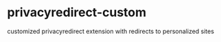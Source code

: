 # privacyredirect-custom
customized privacyredirect extension with redirects to personalized sites 
